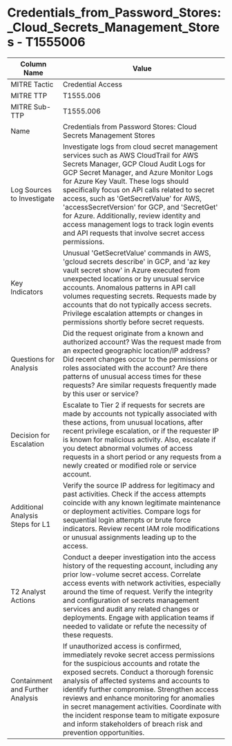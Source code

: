 # Credentials_from_Password_Stores:_Cloud_Secrets_Management_Stores - T1555006

| Column Name | Value |
|-------------|-------|
| MITRE Tactic | Credential Access |
| MITRE TTP | T1555.006 |
| MITRE Sub-TTP | T1555.006 |
| Name | Credentials from Password Stores: Cloud Secrets Management Stores |
| Log Sources to Investigate | Investigate logs from cloud secret management services such as AWS CloudTrail for AWS Secrets Manager, GCP Cloud Audit Logs for GCP Secret Manager, and Azure Monitor Logs for Azure Key Vault. These logs should specifically focus on API calls related to secret access, such as 'GetSecretValue' for AWS, 'accessSecretVersion' for GCP, and 'SecretGet' for Azure. Additionally, review identity and access management logs to track login events and API requests that involve secret access permissions. |
| Key Indicators | Unusual 'GetSecretValue' commands in AWS, 'gcloud secrets describe' in GCP, and 'az key vault secret show' in Azure executed from unexpected locations or by unusual service accounts. Anomalous patterns in API call volumes requesting secrets. Requests made by accounts that do not typically access secrets. Privilege escalation attempts or changes in permissions shortly before secret requests. |
| Questions for Analysis | Did the request originate from a known and authorized account? Was the request made from an expected geographic location/IP address? Did recent changes occur to the permissions or roles associated with the account? Are there patterns of unusual access times for these requests? Are similar requests frequently made by this user or service? |
| Decision for Escalation | Escalate to Tier 2 if requests for secrets are made by accounts not typically associated with these actions, from unusual locations, after recent privilege escalation, or if the requester IP is known for malicious activity. Also, escalate if you detect abnormal volumes of access requests in a short period or any requests from a newly created or modified role or service account. |
| Additional Analysis Steps for L1 | Verify the source IP address for legitimacy and past activities. Check if the access attempts coincide with any known legitimate maintenance or deployment activities. Compare logs for sequential login attempts or brute force indicators. Review recent IAM role modifications or unusual assignments leading up to the access. |
| T2 Analyst Actions | Conduct a deeper investigation into the access history of the requesting account, including any prior low-volume secret access. Correlate access events with network activities, especially around the time of request. Verify the integrity and configuration of secrets management services and audit any related changes or deployments. Engage with application teams if needed to validate or refute the necessity of these requests. |
| Containment and Further Analysis | If unauthorized access is confirmed, immediately revoke secret access permissions for the suspicious accounts and rotate the exposed secrets. Conduct a thorough forensic analysis of affected systems and accounts to identify further compromise. Strengthen access reviews and enhance monitoring for anomalies in secret management activities. Coordinate with the incident response team to mitigate exposure and inform stakeholders of breach risk and prevention opportunities. |
